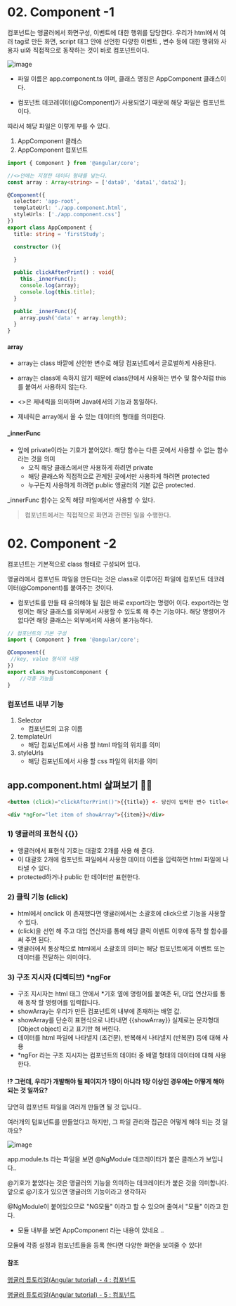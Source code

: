 # 02. Component -1

컴포넌트는 앵귤러에서 화면구성, 이벤트에 대한 행위를 담당한다. 
우리가 html에서 여러 tag로 만든 화면, script 태그 안에 선언한 다양한 이벤트 , 변수 등에 대한 행위와 사용자 ui와 직접적으로 동작하는 것이 바로 컴포넌트이다. 

![image](https://user-images.githubusercontent.com/64348346/157333966-65c4967c-bf58-4169-915e-ff5f32113130.png)

- 파일 이름은 app.component.ts 이며, 클래스 명칭은 AppComponent 클래스이다. 

- 컴포넌트 데코레이터(@Component)가 사용되었기 때문에 해당 파일은 컴포넌트 이다.

따라서 해당 파일은 이렇게 부를 수 있다. 

1. AppComponent 클래스
2. AppComponent 컴포넌트


```typescript
import { Component } from '@angular/core';

//<>안에는 지정한 데이터 형태를 넣는다. 
const array : Array<string> = ['data0', 'data1','data2'];

@Component({
  selector: 'app-root',
  templateUrl: './app.component.html',
  styleUrls: ['./app.component.css']
})
export class AppComponent {
  title: string = 'firstStudy';

  constructor (){
    
  }

  public clickAfterPrint() : void{
    this._innerFunc();
    console.log(array);
    console.log(this.title);
  }

  public _innerFunc(){
    array.push('data' + array.length);
  }
}

```
#### array
- array는 class 바깥에 선언한 변수로 해당 컴포넌트에서 글로벌하게 사용된다. 
- array는 class에 속하지 않기 때문에 class안에서 사용하는 변수 및 함수처럼 this를 붙여서 사용하지 않는다. 

- <>은 제네릭을 의미하며 Java에서의 기능과 동일하다. 
- 제네릭은 array에서 올 수 있는 데이터의 형태를 의미한다. 

#### _innerFunc
- 앞에 private이라는 기호가 붙어있다. 해당 함수는 다른 곳에서 사용할 수 없는 함수라는 것을 의미 
    - 오직 해당 클래스에서만 사용하게 하려면 private
    - 해당 클래스와 직접적으로 관계된 곳에서만 사용하게 하려면 protected
    - 누구든지 사용하게 하려면 public
앵귤러의 기본 값은 protected.

_innerFunc 함수는 오직 해당 파일에서만 사용할 수 있다. 


> 컴포넌트에서는 직접적으로 화면과 관련된 일을 수행한다. 




# 02. Component -2
컴포넌트는 기본적으로 class 형태로 구성되어 있다. 

앵귤러에서 컴포넌트 파일을 만든다는 것은 class로 이루어진 파일에 컴포넌트 데코레이터(@Component)를 붙여주는 것이다. 

- 컴포넌트를 만들 때 유의해야 될 점은 바로 export라는 명령어 이다. 
export라는 명령어는 해당 클래스를 외부에서 사용할 수 있도록 해 주는 기능이다. 
해당 명령어가 없다면 해당 클래스는 외부에서의 사용이 불가능하다. 

```typescript
// 컴포넌트의 기본 구성
import { Component } from '@angular/core';

@Component({
 //key, value 형식의 내용
})
export class MyCustomComponent {
    //각종 기능들
}
```

### 컴포넌트 내부 기능
1. Selector
    - 컴포넌트의 고유 이름
2. templateUrl
    - 해당 컴포넌트에서 사용 할 html 파일의 위치를 의미
3. styleUrls
    - 해당 컴포넌트에서 사용 할 css 파일의 위치를 의미


## app.component.html 살펴보기 🤸‍♂️

```html
<button (click)="clickAfterPrint()">{{title}} <- 당신이 입력한 변수 title</button>

<div *ngFor="let item of showArray">{{item}}</div>
```

### 1) 앵귤러의 표현식 {{}}
- 앵귤러에서 표현식 기호는 대괄호 2개를 사용 해 준다. 
- 이 대괄호 2개에 컴포넌트 파일에서 사용한 데이터 이름을 입력하면 html 파일에 나타낼 수 있다. 
- protected하거나 public 한 데이터만 표현한다. 

### 2) 클릭 기능 (click)
- html에서 onclick 이 존재했다면 앵귤러에서는 소괄호에 click으로 기능을 사용할 수 있다. 
- (click)을 선언 해 주고 대입 연산자를 통해 해당 클릭 이벤트 이후에 동작 할 함수를 써 주면 된다. 
- 앵귤러에서 통상적으로 html에서 소괄호의 의미는 해당 컴포넌트에게 이벤트 또는 데이터를 전달하는 의미이다. 

### 3) 구조 지시자 (디렉티브) *ngFor
- 구조 지시자는 html 태그 안에서 *기호 옆에 명령어를 붙여준 뒤, 대입 연산자를 통해 동작 할 명령어를 입력합니다. 
- showArray는 우리가 만든 컴포넌트의 내부에 존재하는 배열 값. 
- showArray를 단순히 표현식으로 나타내면 {{showArray}} 실제로는 문자형대 [Object object] 라고 표기만 해 버린다. 
- 데이터를 html 파일에 나타낼지 (조건문), 반복해서 나타낼지 (반복문) 등에 대해 사용
- *ngFor 라는 구조 지시자는 컴포넌트의 데이터 중 배열 형태의 데이터에 대해 사용한다. 


#### ⁉ 그런데, 우리가 개발해야 될 페이지가 1장이 아니라 1장 이상인 경우에는 어떻게 해야되는 것 일까요?
당연히 컴포넌트 파일을 여러개 만들면 될 것 입니다..

여러개의 텀포넌트를 만들었다고 하지만, 그 파일 관리와 접근은 어떻게 해야 되는 것 일까요?

![image](https://user-images.githubusercontent.com/64348346/157344556-588f6bea-ca76-4666-b717-9e9e87af0426.png)

app.module.ts 라는 파일을 보면 @NgModule 데코레이터가 붙은 클래스가 보입니다..

@기호가 붙었다는 것은 앵귤러의 기능을 의미하는 데코레이터가 붙은 것을 의미합니다. 
앞으로 @기호가 있으면 앵귤러의 기능이라고 생각하자

@NgModule이 붙어있으므로 "NG모듈" 이라고 할 수 있으며 줄여서 "모듈" 이라고 한다. 

- 모듈 내부를 보면 AppComponent 라는 내용이 있네요 .. 

모듈에 각종 설정과 컴포넌트들을 등록 한다면 다양한 화면을 보여줄 수 있다!



#### 참조 
[앵귤러 튜토리얼(Angular tutorial) - 4 : 컴포넌트](https://lts0606.tistory.com/335?category=775312)

[앵귤러 튜토리얼(Angular tutorial) - 5 : 컴포넌트](https://lts0606.tistory.com/336?category=775312)